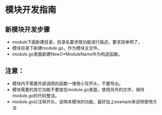 # 模块开发指南
## 新模块开发步骤
* module下面新建目录，目录名要求按功能进行描述，要求简单明了。
* 模块目录下新建module.go，作为模块主文件。
* module.go里面新建New()*ModuleName作为构造函数。
## 注意：
* 模块内不需要外部调用的函数一律用小写开头，不要导出。
* 模块需要的其它功能不要放在module.go里面，使用另外的文件，保持module.go的代码整洁。
* module.go以注释开头，说明本模块的功能，最好加上example来说明使用方法
